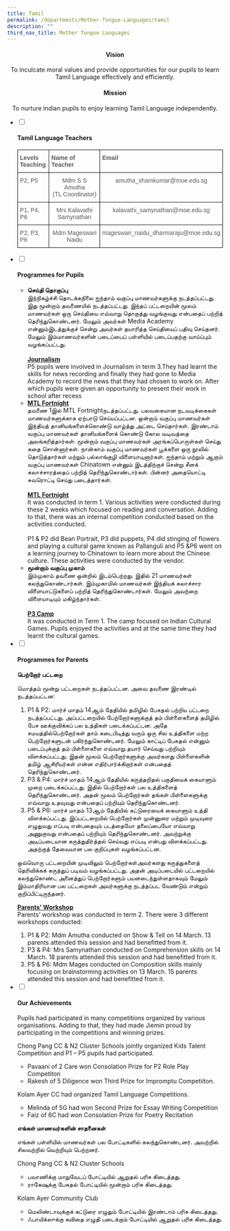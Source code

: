 ```yaml
---
title: Tamil
permalink: /departments/Mother-Tongue-Languages/tamil
description: ""
third_nav_title: Mother Tongue Languages
---
```

<h4><center>Vision</center></h4>

<center>To inculcate moral values and provide opportunities for our pupils to learn Tamil Language effectively and efficiently.</center>
  

<h4><center>Mission</center></h4>

<center>To nurture Indian pupils to enjoy learning Tamil Language independently.</center>


<ul class="jekyllcodex_accordion">
  <li>
    <input type="checkbox" id="accordion1">
		<label for="accordion1"><h4>Tamil Language Teachers</h4></label>
    <div>
      <p><style type="text/css">
.tg  {border-collapse:collapse;border-spacing:0;}
.tg td{border-color:black;border-style:solid;border-width:1px;font-family:Arial, sans-serif;font-size:14px;
  overflow:hidden;padding:10px 5px;word-break:normal;}
.tg th{border-color:black;border-style:solid;border-width:1px;font-family:Arial, sans-serif;font-size:14px;
  font-weight:normal;overflow:hidden;padding:10px 5px;word-break:normal;}
.tg .tg-de68{color:#58595B;font-weight:bold;text-align:left;vertical-align:top}
.tg .tg-kakv{color:#58595B;text-align:left;vertical-align:top}
.tg .tg-jq0v{color:#58595B;text-align:center;vertical-align:top}
</style>
<table class="tg">
<tbody>
  <tr>
    <td class="tg-de68">Levels<br>Teaching</td>
    <td class="tg-de68">Name of Teacher</td>
    <td class="tg-de68">Email</td>
  </tr>
  <tr>
    <td class="tg-kakv">P2, P5</td>
    <td class="tg-jq0v">Mdm S S Amutha<br>(TL Coordinator)</td>
    <td class="tg-jq0v">amutha_shamkumar@moe.edu.sg</td>
  </tr>
  <tr>
    <td class="tg-kakv">P1, P4, P6</td>
    <td class="tg-jq0v">Mrs Kalavathi Samynathan</td>
    <td class="tg-jq0v">kalavathi_samynathan@moe.edu.sg</td>
  </tr>
  <tr>
    <td class="tg-kakv">P2, P3, P6</td>
    <td class="tg-jq0v">Mdm Mageswari Naidu</td>
    <td class="tg-jq0v">mageswari_naidu_dharmaraju@moe.edu.sg</td>
  </tr>
</tbody>
</table></p>
    </div>
  </li>
	  <li>
    <input type="checkbox" id="accordion2">
	<label for="accordion2"><h4>Programmes for Pupils</h4></label>
    <div>
			<ul>
				<li><strong>செய்தி தொகுப்பு</strong><br>இந்நிகழ்ச்சி தொடக்கநிலை ஐந்தாம் வகுப்பு மாணவர்களுக்கு நடத்தப்பட்டது. இது மூன்றாம் தவணையில் நடத்தப்பட்டது. இந்தப் பட்டறையின் மூலம் மாணவர்கள் ஒரு செய்தியை எவ்வாறு தொகுத்து வழங்குவது என்பதைப் பற்றித் தெரிந்துகொண்டனர். மேலும் அவர்கள் Media Academy என்னும்இடத்துக்குச் சென்று அவர்கள் தயாரித்த செய்தியைப் பதிவு செய்தனர். மேலும் இம்மாணவர்களின் படைப்பைப் பள்ளியில் படைப்பதற்கு வாய்ப்பும் வழங்கப்பட்டது.<br><br><strong><u>Journalism</u></strong><br>P5 pupils were involved in Journalism in term 3.They had learnt the skills for news recording and finally they had gone to Media Academy to record the news that they had chosen to work on. After which pupils were given an opportunity to present their work in school after recess<br></li>
				<li><strong><u>MTL Fortnight</u></strong><br>தவணை 1இல் MTL Fortnightநடத்தப்பட்டது. பலவகையான நடவடிக்கைகள் மாணவர்களுக்காக ஏற்பாடு செய்யப்பட்டன. ஒன்றாம் வகுப்பு மாணவர்கள் இந்தியத் தானியங்களைக்கொண்டு வாழ்த்து அட்டை செய்தார்கள். இரண்டாம் வகுப்பு மாணவர்கள் தானியங்களைக் கொண்டு கோல வடிவத்தை அலங்கரித்தார்கள். மூன்றாம் வகுப்பு மாணவர்கள் அரங்கப்பொருள்கள் செய்து கதை சொன்னார்கள். நான்காம் வகுப்பு மாணவர்கள் பூக்களை ஒரு நூலில் தொடுத்தார்கள் மற்றும் பல்லாங்குழி விளையாடினார்கள். ஐந்தாம் மற்றும் ஆறாம் வகுப்பு மாணவர்கள் Chinatown என்னும் இடத்திற்குச் சென்று சீனக் கலாச்சாரத்தைப் பற்றித் தெரிந்துகொண்டார்கள். பின்னர் அதையொட்டி சுவரொட்டி செய்து படைத்தார்கள்.<br><br><strong><u>MTL Fortnight</u></strong><br>It was conducted in term 1. Various activities were conducted during these 2 weeks which focused on reading and conversation. Adding to that, there was an internal competition conducted based on the activities conducted.<br><br>P1 & P2 did Bean Portrait, P3 did puppets, P4 did stinging of flowers and playing a cultural game known as Pallanguli and P5 &P6 went on a learning journey to Chinatown to learn more about the Chinese culture. These activities were conducted by the vendor.</li>
				<li><strong>மூன்றாம் வகுப்பு முகாம்</strong><br>இம்முகாம் தவணை ஒன்றில் இடம்பெற்றது. இதில் 21 மாணவர்கள் கலந்துகொண்டார்கள். இம்முகாமில் மாணவர்கள் இந்தியக் கலாச்சார விளையாட்டுகளைப் பற்றித் தெரிந்துகொண்டார்கள். மேலும் அவற்றை விளையாடியும் மகிழ்ந்தார்கள்.<br><br><strong><u>P3 Camp</u></strong><br>It was conducted in Term 1. The camp focused on Indian Cultural Games. Pupils enjoyed the activities and at the same time they had learnt the cultural games.</li>
		</ul>
    </div>
  </li>
	<li>
    <input type="checkbox" id="accordion3">
	<label for="accordion3"><h4>Programmes for Parents</h4></label>
    <div>
			<p><strong>பெற்றோர் பட்டறை</strong></p>
			<p>மொத்தம் மூன்று பட்டறைகள் நடத்தப்பட்டன. அவை தவணை இரண்டில் நடத்தப்பட்டன:</p>
			<ol>
				<li>P1 & P2: மார்ச் மாதம் 14ஆம் தேதியில் தமிழில் பேசுதல் பற்றிய பட்டறை நடத்தப்பட்டது. அப்பட்டறையில் பேற்றோர்களுக்குத் தம் பிள்ளைகளைத் தமிழில் பேச ஊக்குவிக்கப் பல உத்திகள் படைக்கப்பட்டன. அதே சமயத்தில்பெற்றோர்கள் தாம் கடைபிடித்து வரும் ஒரு சில உத்திகளை மற்ற பெற்றோர்களுடன் பகிர்ந்துகொண்டனர். மேலும் காட்டிப் பேசுதல் என்னும் படைப்புக்குத் தம் பிள்ளைகளை எவ்வாறு தயார் செய்வது பற்றியும் விளக்கப்பட்டது. இதன் மூலம் பெற்றோர்களுக்கு அவர்களது பிள்ளைகளின் தமிழ் ஆசிரியர்கள் என்ன எதிர்பார்க்கிறார்கள் என்பதைத் தெரிந்துகொண்டனர்.</li>
				<li>P3 & P4: மார்ச் மாதம் 14ஆம் தேதியில் கருத்தறிதல் பகுதியைக் கையாளும் முறை படைக்கப்பட்டது. இதில் பெற்றோர்கள் பல உத்திகளைத் தெரிந்துகொண்டனர். அதன் மூலம் பெற்றோர்கள் தங்கள் பிள்ளைகளுக்கு எவ்வாறு உதவுவது என்பதைப் பற்றியும் தெரிந்துகொண்டனர்.</li>
				<li>P5 & P6: மார்ச் மாதம் 13ஆம் தேதியில் கட்டுரையைக் கையாளும் உத்தி விளக்கப்பட்டது. இப்பட்டறையில் பெற்றோர்கள் முன்னுரை மற்றும் முடிவுரை எழுதுவது எப்படி என்பதையும் படத்தையோ தலைப்பையோ எவ்வாறு அணுகுவது என்பதைப் பற்றியும் தெரிந்துகொண்டனர். அவற்றுக்கு அடிப்படையான கருத்துதிர்த்தல் செய்வது எப்படி என்பது விளக்கப்பட்டது. அதற்குத் தேவையான பல குறிப்புகள் வழங்கப்பட்டன.</li>
			</ol>
			<p>ஒவ்வொரு பட்டறையின் முடிவிலும் பெற்றோர்கள்அவர்களது கருத்துகளைத் தெரிவிக்கக் கருத்துப் படிவம் வழங்கப்பட்டது. அதன் அடிப்படையில் பட்டறையில் கலந்துகொண்ட அனைத்துப் பெற்றோர்களும் பயனடைந்துள்ளதாகவும் மேலும் இம்மாதிரியான பல பட்டறைகள் அவர்களுக்கு நடத்தப்பட வேண்டும் என்றும் குறிப்பிட்டிருந்தனர்.</p>
			<p><strong><u>Parents' Workshop</u></strong><br>Parents’ workshop was conducted in term 2. There were 3 different workshops conducted:</p>
			<ol>
				<li>P1 & P2: Mdm Amutha conducted on Show & Tell on 14 March. 13 parents attended this session and had benefitted from it.</li>
				<li>P3 & P4: Mrs Samynathan conducted on Comprehension skills on 14 March. 18 parents attended this session and had benefitted from it.</li>
				<li>P5 & P6: Mdm Mages conducted on Composition skills mainly focusing on brainstorming activities on 13 March. 15 parents attended this session and had benefitted from it.</li>
			</ol>
	</div>
	</li>
	<li>
	<input type="checkbox" id="accordion4">
	<label for="accordion4"><h4>Our Achievements</h4></label>
	<div>
		<p>Pupils had participated in many competitions organized by various organisations. Adding to that, they had made Jiemin proud by participating in the competitions and winning prizes.</p>
		<p>Chong Pang CC & N2 Cluster Schools jointly organized Kids Talent Competition and P1 – P5 pupils had participated.</p>
		<ul>
			<li>Pavaani of 2 Care won Consolation Prize for P2 Role Play Competiton</li>
			<li>Rakesh of 5 Diligence won Third Prize for Impromptu Competiiton.</li>
		</ul>
		<p>Kolam Ayer CC had organized Tamil Language Competitions.</p>
		<ul>
			<li>Melinda of 5G had won Second Prize for Essay Writing Competition</li>
			<li>Faiz of 6C had won Consolation Prize for Poetry Recitation</li>
		</ul>
		<p><strong>எங்கள் மாணவர்களின் சாதனைகள்</strong></p>
		<p>எங்கள் பள்ளியில் மாணவர்கள் பல போட்டிகளில் கலந்துகொண்டனர். அவற்றில் சிலவற்றில் வெற்றியும் பெற்றனர்.</p>
		<p>Chong Pang CC & N2 Cluster Schools</p>
		<ul>
			<li>பவாணிக்கு மாறுவேடப் போட்டியில் ஆறுதல் பரிசு கிடைத்தது.</li>
			<li>ராகேஷுக்கு பேசுதல் போட்டியில் மூன்றாம் பரிசு கிடைத்தது.</li>
		</ul>
		<p>Kolam Ayer Community Club</p>
		<ul>
			<li>மெலிண்டாவுக்குக் கட்டுரை எழுதும் போட்டியில் இரண்டாம் பரிசு கிடைத்தது.</li>
			<li>ஃபாயிக்ஸுக்கு கவிதை எழுதி படைக்கும் போட்டியில் ஆறுதல் பரிசு கிடைத்தது.</li>
		</ul>
	</div>
	</li>
